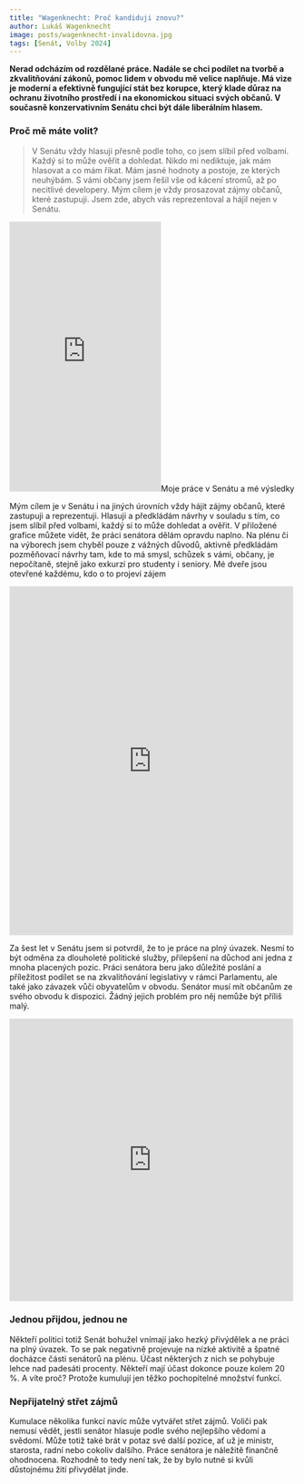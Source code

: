 ```yaml
---
title: "Wagenknecht: Proč kandiduji znovu?"
author: Lukáš Wagenknecht
image: posts/wagenknecht-invalidovna.jpg
tags: [Senát, Volby 2024]
---
```


**Nerad odcházím od rozdělané práce. Nadále se chci podílet na tvorbě a zkvalitňování zákonů, pomoc lidem v obvodu mě velice naplňuje. Má vize je moderní a efektivně fungující stát bez korupce, který klade důraz na ochranu životního prostředí i na ekonomickou situaci svých občanů. V současně konzervativním Senátu chci být dále liberálním hlasem.**

### Proč mě máte volit?
> V Senátu vždy hlasuji přesně podle toho, co jsem slíbil před volbami. Každý si to může ověřit a dohledat. Nikdo mi nediktuje, jak mám hlasovat a co mám říkat. Mám jasné hodnoty a postoje, ze kterých neuhýbám. S vámi občany jsem řešil vše od kácení stromů, až po necitlivé developery. Mým cílem je vždy prosazovat zájmy občanů, které zastupuji. Jsem zde, abych vás reprezentoval a hájil nejen v Senátu.

<iframe src="https://www.facebook.com/plugins/video.php?height=476&href=https%3A%2F%2Fwww.facebook.com%2FWagenknechtLuk%2Fvideos%2F1070722271092842%2F&show_text=false&width=267&t=0" width="267" height="476" style="border:none;overflow:hidden" scrolling="no" frameborder="0" allowfullscreen="true" allow="autoplay; clipboard-write; encrypted-media; picture-in-picture; web-share" allowFullScreen="true"></iframe

### Moje práce v Senátu a mé výsledky
Mým cílem je v Senátu i na jiných úrovních vždy hájit zájmy občanů, které zastupuji a reprezentuji.  Hlasuji a předkládám návrhy v souladu s tím, co jsem slíbil před volbami, každý si to může dohledat a ověřit. V přiložené grafice můžete vidět, že práci senátora dělám opravdu naplno. Na plénu či na výborech jsem chyběl pouze z vážných důvodů, aktivně předkládám pozměňovací návrhy tam, kde to má smysl, schůzek s vámi, občany, je nepočítaně, stejně jako exkurzí pro studenty i seniory. Mé dveře jsou otevřené každému, kdo o to projeví zájem

<iframe src="https://www.facebook.com/plugins/post.php?href=https%3A%2F%2Fwww.facebook.com%2FWagenknechtLuk%2Fposts%2Fpfbid02kCGfWCshMMmk654WodurLJmVwrwWANWiwPVoUQpK2tLUGkWFLSEGxrUUBDJsyKu3l&show_text=true&width=500" width="500" height="615" style="border:none;overflow:hidden" scrolling="no" frameborder="0" allowfullscreen="true" allow="autoplay; clipboard-write; encrypted-media; picture-in-picture; web-share"></iframe>

Za šest let v Senátu jsem si potvrdil, že to je práce na plný úvazek. Nesmí to být odměna za dlouholeté politické služby, přilepšení na důchod ani jedna z mnoha placených pozic. Práci senátora beru jako důležité poslání a příležitost podílet se na zkvalitňování legislativy v rámci Parlamentu, ale také jako závazek vůči obyvatelům v obvodu. Senátor musí mít občanům ze svého obvodu k dispozici. Žádný jejich problém pro něj nemůže být příliš malý.

<iframe src="https://www.facebook.com/plugins/post.php?href=https%3A%2F%2Fwww.facebook.com%2FWagenknechtLuk%2Fposts%2Fpfbid02CRMKYf14nxhwFq9jabWps9SPiYEBVXmpW8fRu4242qtvdQkZC7qZHhLgm1Y3NMuBl&show_text=false&width=500" width="500" height="498" style="border:none;overflow:hidden" scrolling="no" frameborder="0" allowfullscreen="true" allow="autoplay; clipboard-write; encrypted-media; picture-in-picture; web-share"></iframe>

### Jednou přijdou, jednou ne
Někteří politici totiž Senát bohužel vnímají jako hezký přivýdělek a ne práci na plný úvazek. To se pak negativně projevuje na nízké aktivitě a špatné docházce části senátorů na plénu. Účast některých z nich se pohybuje lehce nad padesáti procenty. Někteří mají účast dokonce pouze kolem 20 %. A víte proč? Protože kumulují jen těžko pochopitelné množství funkcí.

### Nepřijatelný střet zájmů
Kumulace několika funkcí navíc může vytvářet střet zájmů. Voliči pak nemusí vědět, jestli senátor hlasuje podle svého nejlepšího vědomí a svědomí. Může totiž také brát v potaz své další pozice, ať už je ministr, starosta, radní nebo cokoliv dalšího. Práce senátora je náležitě finančně ohodnocena. Rozhodně to tedy není tak, že by bylo nutné si kvůli důstojnému žití přivydělat jinde.
>